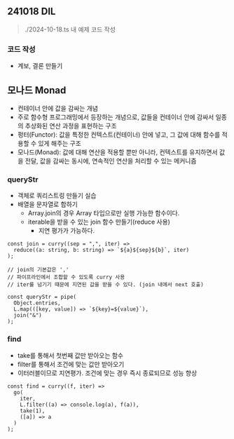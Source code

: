 ## 241018 DIL

> ./2024-10-18.ts 내 예제 코드 작성

### 코드 작성

- 계보, 결론 만들기

## 모나드 Monad

- 컨테이너 안에 값을 감싸는 개념
- 주로 함수형 프로그래밍에서 등장하는 개념으로, 값들을 컨테이너 안에 감싸서 일종의 추상화된 연산 과정을 표현하는 구조
- 펑터(Functor): 값을 특정한 컨텍스트(컨테이너) 안에 넣고, 그 값에 대해 함수를 적용할 수 있게 해주는 구조
- 모나드(Monad): 값에 대해 연산을 적용할 뿐만 아니라, 컨텍스트를 유지하면서 값을 전달, 값을 감싸는 동시에, 연속적인 연산을 처리할 수 있는 메커니즘

### queryStr

- 객체로 쿼리스트링 만들기 실습
- 배열을 문자열로 합하기
  - Array.join의 경우 Array 타입으로만 실행 가능한 함수이다.
  - iterable을 받을 수 있는 join 함수 만들기(reduce 사용)
    - 지연 평가가 가능하다.

```tsx
const join = curry((sep = ",", iter) =>
  reduce((a: string, b: string) => `${a}${sep}${b}`, iter)
);

// join의 기본값은 ','
// 파이프라인에서 조합할 수 있도록 curry 사용
// iter를 넘기기 때문에 지연된 값을 받을 수 있다. (join 내에서 next 호출)

const queryStr = pipe(
  Object.entries,
  L.map(([key, value]) => `${key}=${value}`),
  join("&")
);
```

### find

- take를 통해서 첫번째 값만 받아오는 함수
- filter를 통해서 조건에 맞는 값만 받아오기
- 이터러블이므로 지연평가. 조건에 맞는 경우 즉시 종료되므로 성능 향상

```tsx
const find = curry((f, iter) =>
  go(
    iter,
    L.filter((a) => console.log(a), f(a)),
    take(1),
    ([a]) => a
  )
);
```
